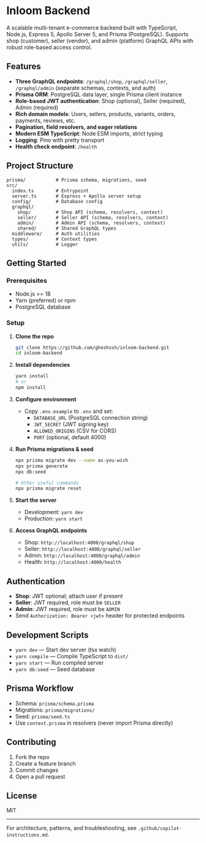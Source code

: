 # Inloom Backend

A scalable multi-tenant e-commerce backend built with TypeScript, Node.js, Express 5, Apollo Server 5, and Prisma (PostgreSQL). Supports shop (customer), seller (vendor), and admin (platform) GraphQL APIs with robust role-based access control.

## Features

- **Three GraphQL endpoints**: `/graphql/shop`, `/graphql/seller`, `/graphql/admin` (separate schemas, contexts, and auth)
- **Prisma ORM**: PostgreSQL data layer, single Prisma client instance
- **Role-based JWT authentication**: Shop (optional), Seller (required), Admin (required)
- **Rich domain models**: Users, sellers, products, variants, orders, payments, reviews, etc.
- **Pagination, field resolvers, and eager relations**
- **Modern ESM TypeScript**: Node ESM imports, strict typing
- **Logging**: Pino with pretty transport
- **Health check endpoint**: `/health`

## Project Structure

```
prisma/           # Prisma schema, migrations, seed
src/
  index.ts        # Entrypoint
  server.ts       # Express + Apollo server setup
  config/         # Database config
  graphql/
    shop/         # Shop API (schema, resolvers, context)
    seller/       # Seller API (schema, resolvers, context)
    admin/        # Admin API (schema, resolvers, context)
    shared/       # Shared GraphQL types
  middleware/     # Auth utilities
  types/          # Context types
  utils/          # Logger
```

## Getting Started

### Prerequisites

- Node.js >= 18
- Yarn (preferred) or npm
- PostgreSQL database

### Setup

1. **Clone the repo**
   ```bash
   git clone https://github.com/ghoshzsh/inloom-backend.git
   cd inloom-backend
   ```
2. **Install dependencies**
   ```bash
   yarn install
   # or
   npm install
   ```
3. **Configure environment**

   - Copy `.env.example` to `.env` and set:
     - `DATABASE_URL` (PostgreSQL connection string)
     - `JWT_SECRET` (JWT signing key)
     - `ALLOWED_ORIGINS` (CSV for CORS)
     - `PORT` (optional, default 4000)

4. **Run Prisma migrations & seed**

   ```bash
   npx prisma migrate dev --name as-you-wish
   npx prisma generate
   npx db:seed

   # Other useful commands
   npx prisma migrate reset
   ```

5. **Start the server**

   - Development: `yarn dev`
   - Production: `yarn start`

6. **Access GraphQL endpoints**
   - Shop: `http://localhost:4000/graphql/shop`
   - Seller: `http://localhost:4000/graphql/seller`
   - Admin: `http://localhost:4000/graphql/admin`
   - Health: `http://localhost:4000/health`

## Authentication

- **Shop**: JWT optional; attach user if present
- **Seller**: JWT required, role must be `SELLER`
- **Admin**: JWT required, role must be `ADMIN`
- Send `Authorization: Bearer <jwt>` header for protected endpoints

## Development Scripts

- `yarn dev` — Start dev server (tsx watch)
- `yarn compile` — Compile TypeScript to `dist/`
- `yarn start` — Run compiled server
- `yarn db:seed` — Seed database

## Prisma Workflow

- Schema: `prisma/schema.prisma`
- Migrations: `prisma/migrations/`
- Seed: `prisma/seed.ts`
- Use `context.prisma` in resolvers (never import Prisma directly)

## Contributing

1. Fork the repo
2. Create a feature branch
3. Commit changes
4. Open a pull request

## License

MIT

---

For architecture, patterns, and troubleshooting, see `.github/copilot-instructions.md`.
